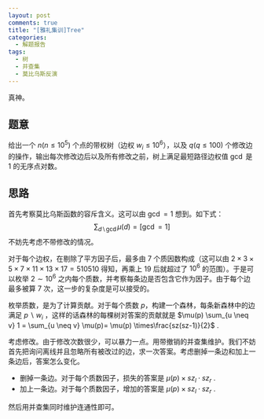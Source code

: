 ```yaml
---
layout: post
comments: true
title: "[雅礼集训]Tree"
categories:
  - 解题报告
tags:
  - 树
  - 并查集
  - 莫比乌斯反演
---
```


真神。

## 题意

给出一个 $n (n \le 10^5)$ 个点的带权树（边权 $w_i \le 10^6$），以及 $q(q \le 100)$ 个修改边的操作，输出每次修改边后以及所有修改之前，树上满足最短路径边权值 $\gcd$ 是 $1$ 的无序点对数。

## 思路

首先考察莫比乌斯函数的容斥含义。这可以由 $\gcd = 1$ 想到。如下式：
$$
\sum_{d  \backslash \! \gcd} \mu(d) = [\gcd = 1]
$$
不妨先考虑不带修改的情况。

对于每个边权，在剔除了平方因子后，最多由 $7$ 个质因数构成（这可以由 $2 \times 3 \times 5 \times 7 \times 11 \times 13 \times 17 = 510510$ 得知，再乘上 $19$ 后就超过了 $10^6$ 的范围）。于是可以枚举  $2 \sim 10^6$ 之内每个质数，并考察每条边是否包含它作为因子。由于每个边最多被算 $7$ 次，这一步的复杂度是可以接受的。

枚举质数，是为了计算贡献。对于每个质数 $p$，构建一个森林，每条新森林中的边满足 $p \backslash w_i$ ，这样的话森林的每棵树对答案的贡献就是 $\mu(p) \sum_{u \neq v} 1 = \sum_{u \neq v} \mu(p)= \mu(p) \times\frac{sz(sz-1)}{2}$ .

考虑修改。由于修改次数很少，可以暴力一点。用带撤销的并查集维护。我们不妨首先把询问离线并且忽略所有被改过的边，求一次答案。考虑删掉一条边和加上一条边后，答案怎么变化。

- 删掉一条边。对于每个质数因子，损失的答案是 $\mu(p) \times sz_l \cdot sz_r$ .
- 加上一条边。对于每个质数因子，增加的答案是 $\mu(p) \times sz_l \cdot sz_r$ .

然后用并查集同时维护连通性即可。